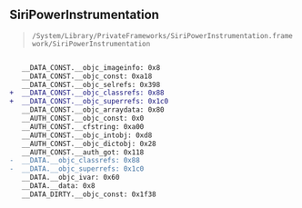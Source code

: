 ## SiriPowerInstrumentation

> `/System/Library/PrivateFrameworks/SiriPowerInstrumentation.framework/SiriPowerInstrumentation`

```diff

   __DATA_CONST.__objc_imageinfo: 0x8
   __DATA_CONST.__objc_const: 0xa18
   __DATA_CONST.__objc_selrefs: 0x398
+  __DATA_CONST.__objc_classrefs: 0x88
+  __DATA_CONST.__objc_superrefs: 0x1c0
   __DATA_CONST.__objc_arraydata: 0x80
   __AUTH_CONST.__objc_const: 0x0
   __AUTH_CONST.__cfstring: 0xa00
   __AUTH_CONST.__objc_intobj: 0xd8
   __AUTH_CONST.__objc_dictobj: 0x28
   __AUTH_CONST.__auth_got: 0x118
-  __DATA.__objc_classrefs: 0x88
-  __DATA.__objc_superrefs: 0x1c0
   __DATA.__objc_ivar: 0x60
   __DATA.__data: 0x8
   __DATA_DIRTY.__objc_const: 0x1f38

```
